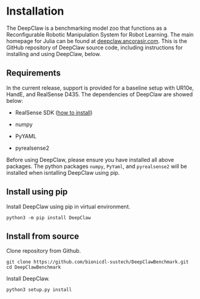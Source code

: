 # Installation

The DeepClaw is a benchmarking model zoo that functions as a Reconfigurable Robotic Manipulation System for Robot Learning. The main homepage for Julia can be found at [deepclaw.ancorasir.com](https://deepclaw.ancorasir.com/). This is the GitHub repository of DeepClaw source code, including instructions for installing and using DeepClaw, below.

## Requirements

In the current release, support is provided for a baseline setup with UR10e, HandE, and RealSense D435. The dependencies of DeepClaw are showed below:

- RealSense SDK ([how to install]([https://www.intelrealsense.com/developers/]))

- numpy
- PyYAML
- pyrealsense2

Before using DeepClaw, please ensure you have installed all above packages. The python packages `numpy`, `PyYaml`, and `pyrealsense2` will be installed when isntalling DeepClaw using pip.

## Install using pip

Install DeepClaw using pip in virtual environment.

```
python3 -m pip install DeepClaw
```
## Install from source

Clone repository from Github.

```
git clone https://github.com/bionicdl-sustech/DeepClawBenchmark.git
cd DeepClawBenchmark
```

Install DeepClaw.

```
python3 setup.py install
```


